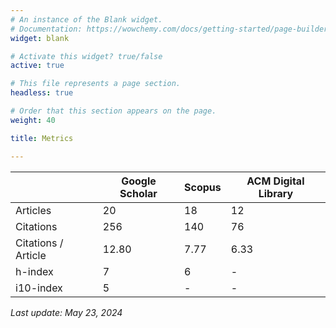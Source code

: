 ```yaml
---
# An instance of the Blank widget.
# Documentation: https://wowchemy.com/docs/getting-started/page-builder/
widget: blank

# Activate this widget? true/false
active: true

# This file represents a page section.
headless: true

# Order that this section appears on the page.
weight: 40

title: Metrics

---
```


|                     | Google Scholar | Scopus | ACM Digital Library |
|---------------------|----------------|--------|---------------------|
| Articles            | 20             | 18	    | 12                  |
| Citations           | 256            | 140    | 76                  |
| Citations / Article | 12.80          | 7.77   | 6.33                |
| h-index             | 7              | 6      | -                   |
| i10-index           | 5              | -      | -                   |

*Last update: May 23, 2024*